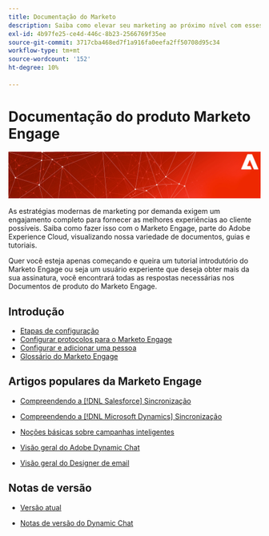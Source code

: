 ```yaml
---
title: Documentação do Marketo
description: Saiba como elevar seu marketing ao próximo nível com esses documentos de produto do Marketo. Comece com um tutorial do Marketo e leia outros artigos populares.
exl-id: 4b97fe25-ce4d-446c-8b23-2566769f35ee
source-git-commit: 3717cba468ed7f1a916fa0eefa2ff50708d95c34
workflow-type: tm+mt
source-wordcount: '152'
ht-degree: 10%

---
```


# Documentação do produto Marketo Engage

![](assets/marketo-docs-banner.jpg)

As estratégias modernas de marketing por demanda exigem um engajamento completo para fornecer as melhores experiências ao cliente possíveis. Saiba como fazer isso com o Marketo Engage, parte do Adobe Experience Cloud, visualizando nossa variedade de documentos, guias e tutoriais.

Quer você esteja apenas começando e queira um tutorial introdutório do Marketo Engage ou seja um usuário experiente que deseja obter mais da sua assinatura, você encontrará todas as respostas necessárias nos Documentos de produto do Marketo Engage.

## Introdução

* [Etapas de configuração](/help/marketo/getting-started/initial-setup/setup-steps.md)
* [Configurar protocolos para o Marketo Engage](/help/marketo/getting-started/initial-setup/configure-protocols-for-marketo.md)
* [Configurar e adicionar uma pessoa](/help/marketo/getting-started/quick-wins/get-set-up-and-add-a-person.md)
* [Glossário do Marketo Engage](/help/marketo/getting-started/things-to-know/marketo-engage-glossary.md)

## Artigos populares da Marketo Engage

* [Compreendendo a  [!DNL Salesforce] Sincronização](/help/marketo/product-docs/crm-sync/salesforce-sync/understanding-the-salesforce-sync.md)

* [Compreendendo a  [!DNL Microsoft Dynamics] Sincronização](/help/marketo/product-docs/crm-sync/microsoft-dynamics-sync/understanding-the-microsoft-dynamics-sync.md)

* [Noções básicas sobre campanhas inteligentes](/help/marketo/product-docs/core-marketo-concepts/smart-campaigns/understanding-smart-campaigns.md)

* [Visão geral do Adobe Dynamic Chat](/help/marketo/product-docs/demand-generation/dynamic-chat/dynamic-chat-overview.md)

* [Visão geral do Designer de email](/help/marketo/product-docs/email-marketing/email-designer/overview.md)

## Notas de versão

* [Versão atual](/help/marketo/release-notes/current.md)

* [Notas de versão do Dynamic Chat](/help/marketo/release-notes/dynamic-chat.md)

